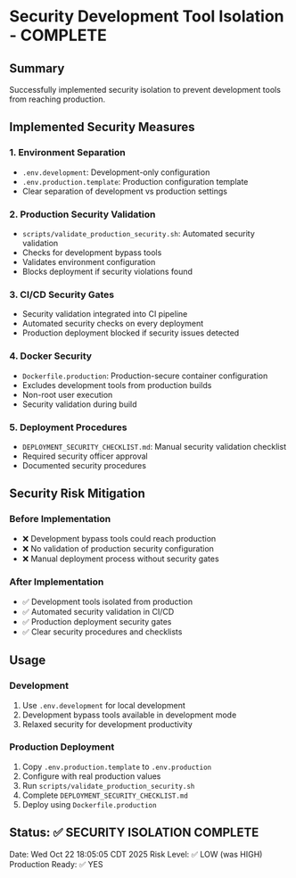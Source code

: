 # Security Development Tool Isolation - COMPLETE

## Summary
Successfully implemented security isolation to prevent development tools from reaching production.

## Implemented Security Measures

### 1. Environment Separation
- `.env.development`: Development-only configuration
- `.env.production.template`: Production configuration template
- Clear separation of development vs production settings

### 2. Production Security Validation
- `scripts/validate_production_security.sh`: Automated security validation
- Checks for development bypass tools
- Validates environment configuration
- Blocks deployment if security violations found

### 3. CI/CD Security Gates
- Security validation integrated into CI pipeline
- Automated security checks on every deployment
- Production deployment blocked if security issues detected

### 4. Docker Security
- `Dockerfile.production`: Production-secure container configuration
- Excludes development tools from production builds
- Non-root user execution
- Security validation during build

### 5. Deployment Procedures
- `DEPLOYMENT_SECURITY_CHECKLIST.md`: Manual security validation checklist
- Required security officer approval
- Documented security procedures

## Security Risk Mitigation

### Before Implementation
- ❌ Development bypass tools could reach production
- ❌ No validation of production security configuration
- ❌ Manual deployment process without security gates

### After Implementation  
- ✅ Development tools isolated from production
- ✅ Automated security validation in CI/CD
- ✅ Production deployment security gates
- ✅ Clear security procedures and checklists

## Usage

### Development
1. Use `.env.development` for local development
2. Development bypass tools available in development mode
3. Relaxed security for development productivity

### Production Deployment
1. Copy `.env.production.template` to `.env.production`
2. Configure with real production values
3. Run `scripts/validate_production_security.sh`
4. Complete `DEPLOYMENT_SECURITY_CHECKLIST.md`
5. Deploy using `Dockerfile.production`

## Status: ✅ SECURITY ISOLATION COMPLETE

Date: Wed Oct 22 18:05:05 CDT 2025
Risk Level: ✅ LOW (was HIGH)
Production Ready: ✅ YES
